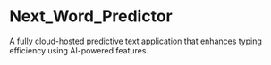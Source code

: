 # Next_Word_Predictor
A fully cloud-hosted predictive text application that enhances typing efficiency using AI-powered features.​
